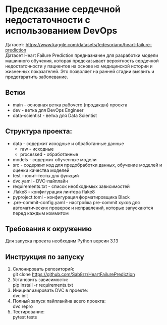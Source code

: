 # Предсказание сердечной недостаточности с использованием DevOps
Датасет: https://www.kaggle.com/datasets/fedesoriano/heart-failure-prediction \
Датасет Heart Failure Prediction предназначен для разработки модели машинного 
обучения, которая предсказывает вероятность сердечной недостаточности у 
пациентов на основе их медицинской истории и жизненных показателей. 
Это позволяет на ранней стадии выявить и предотвратить заболевание.

## Ветки
- main - основная ветка рабочего (продакшн) проекта
- dev - ветка для DevOps Engineer
- data-scientist - ветка для Data Scientist

## Структура проекта:
- data - содержит исходные и обработанные данные
  - raw - исходные 
  - processed - обработанные 
- models - содержит обученные модели
- src - содержит код для предобработки данных, обучение моделей и оценки качества моделей
- test - юнит-тесты для функций
- dvc.yaml - DVC-пайплайн
- requirements.txt - список необходимых зависимостей
- .flake8 - конфигурация линтера flake8
- pyproject.toml - конфигурация форматировщика Black
- .pre-commit-config.yaml - настройка pre-commit хуков для автоматических проверок и исправлений, которые запускаются перед каждым коммитом

## Требования к окружению
Для запуска проекта необходим Python версии 3.13

## Инструкция по запуску
1. Склонировать репозиторий:\
    git clone https://github.com/Sab8rz/HeartFailurePrediction
2. Установить зависимости:\
    pip install -r requirements.txt
3. Инициализировать DVC в проекте:\
    dvc init
4. Полный запуск пайпланйна всего проекта:\
    dvc repro
5. Тестирование:\
    pytest tests